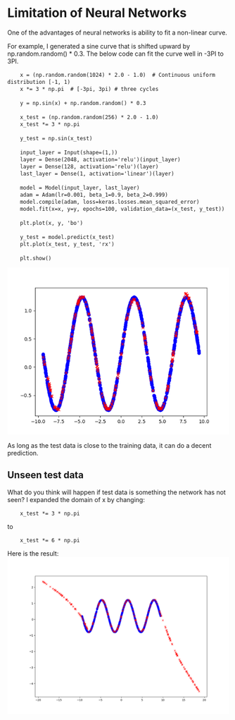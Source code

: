 # Limitation of Neural Networks

One of the advantages of neural networks is ability to fit a non-linear curve.

For example, I generated a sine curve that is shifted upward by np.random.random() * 0.3.
The below code can fit the curve well in -3PI to 3PI.  
```
    x = (np.random.random(1024) * 2.0 - 1.0)  # Continuous uniform distribution [-1, 1)
    x *= 3 * np.pi  # [-3pi, 3pi) # three cycles

    y = np.sin(x) + np.random.random() * 0.3

    x_test = (np.random.random(256) * 2.0 - 1.0)
    x_test *= 3 * np.pi

    y_test = np.sin(x_test)

    input_layer = Input(shape=(1,))
    layer = Dense(2048, activation='relu')(input_layer)
    layer = Dense(128, activation='relu')(layer)
    last_layer = Dense(1, activation='linear')(layer)

    model = Model(input_layer, last_layer)
    adam = Adam(lr=0.001, beta_1=0.9, beta_2=0.999)
    model.compile(adam, loss=keras.losses.mean_squared_error)
    model.fit(x=x, y=y, epochs=100, validation_data=(x_test, y_test))

    plt.plot(x, y, 'bo')

    y_test = model.predict(x_test)
    plt.plot(x_test, y_test, 'rx')

    plt.show()
```
![Chart generated](https://github.com/hideyukiinada/examples/blob/master/assets/images/sine1.png)

As long as the test data is close to the training data, it can do a decent prediction.

## Unseen test data
What do you think will happen if test data is something the network has not seen?
I expanded the domain of x by changing:
```
    x_test *= 3 * np.pi
```
to
```
    x_test *= 6 * np.pi
```

Here is the result:
![Chart generated](https://github.com/hideyukiinada/examples/blob/master/assets/images/sine2.png)



